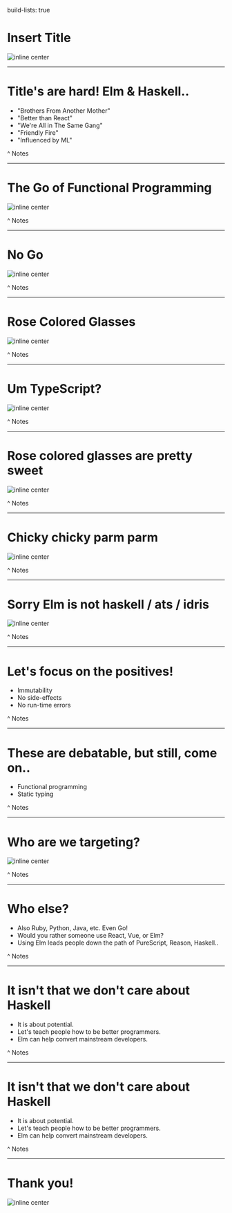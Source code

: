 build-lists: true

# Insert Title

![inline center](https://pbs.twimg.com/media/DOILSJSXkAIujSw.jpg)

---

# Title's are hard! Elm & Haskell..

- "Brothers From Another Mother"
- "Better than React"
- "We're All in The Same Gang"
- "Friendly Fire"
- "Influenced by ML"

^ Notes

---

# The Go of Functional Programming

![inline center](https://raw.githubusercontent.com/seanhelvey/elm-denver-fp/master/img/ElmGoMemeFinal.png)

^ Notes

---

# No Go

![inline center](https://i.pinimg.com/736x/12/5c/e0/125ce0baff3271761ca61843eccf7985.jpg)

^ Notes

---

# Rose Colored Glasses

![inline center](https://raw.githubusercontent.com/seanhelvey/elm-denver-fp/master/img/ElmRoseColoredFinal.png)

^ Notes

---

# Um TypeScript?

![inline center](http://i0.kym-cdn.com/photos/images/newsfeed/000/716/607/f61.gif)

^ Notes

---

# Rose colored glasses are pretty sweet

![inline center](https://upsidesideways.files.wordpress.com/2016/02/cat-in-rose-colored-glasses-e1489441759523.jpg?w=400&h=312&crop=1)

^ Notes

---

# Chicky chicky parm parm

![inline center](https://raw.githubusercontent.com/seanhelvey/elm-denver-fp/master/img/ElmAzizFinal.png)

^ Notes

---

# Sorry Elm is not haskell / ats / idris

![inline center](https://raw.githubusercontent.com/seanhelvey/elm-denver-fp/master/img/LochNessaFinal.png)

^ Notes

---

# Let's focus on the positives!

- Immutability
- No side-effects
- No run-time errors

^ Notes

---

# These are debatable, but still, come on..

- Functional programming
- Static typing

^ Notes

---

# Who are we targeting?

![inline center](https://raw.githubusercontent.com/seanhelvey/elm-denver-fp/master/img/target.png)

^ Notes

---

# Who else?

- Also Ruby, Python, Java, etc. Even Go!
- Would you rather someone use React, Vue, or Elm?
- Using Elm leads people down the path of PureScript, Reason, Haskell..

^ Notes

---

# It isn't that we don't care about Haskell

- It is about potential.
- Let's teach people how to be better programmers.
- Elm can help convert mainstream developers.

^ Notes

---

# It isn't that we don't care about Haskell

- It is about potential.
- Let's teach people how to be better programmers.
- Elm can help convert mainstream developers.

^ Notes

---

# Thank you!

![inline center](http://is2.mzstatic.com/image/thumb/Video6/v4/61/16/ce/6116cec2-d2e8-de26-f80d-38a1685d04b8/source/1200x630bb.jpg)
